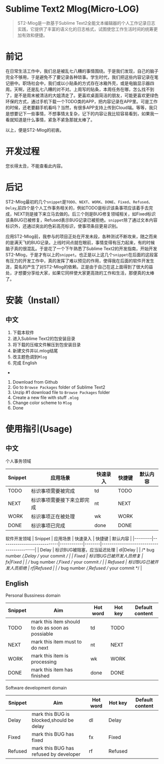 
Sublime Text2 Mlog(Micro-LOG)
=
> ST2-Mlog是一款基于Sublime Text2全能文本编辑器的个人工作记录日志实践，它提供了丰富的语义化的日志格式，试图使您工作生活时间的统筹更加有效和便捷。

前记
=

在日常生活工作中，我们总是被乱七八糟的事情围绕。于是我们发现，自己的脑子完全不够用，于是避免不了要记录各种琐事。学生时代，我们把这些内容记录在笔记册中。职场社会中，我们或以小贴条的方式存在冰箱外壳，或是电脑显示器四周。天啊，还是乱七八糟的对不对。上周写的贴条，本周任务在哪，怎么找不到了，是不是周末被清洁的大姐清走了。更喜欢桌面简洁的朋友，可能更喜欢更绿色环保的方式，通过手机下载一个TODO类的APP，把内容记录在APP里。可是工作的时候，还老要翻手机看吗？当然，有很多APP支持上传到Cloud端。等等，我只是想要记下一些事情，不想事情太复杂，记下的内容让我比较容易看到，如果我一看就知道是什么事情，紧急不紧急那就太棒了。

以上，便是ST2-Mlog的初衷。

开发过程
=
您长得太丑，不能查看此内容。



后记
=
ST2-Mlog最初的几个`snippet`是`TODO`、`NEXT`、`WORK`、`DONE`、`Fixed`、`Refused`、`Delay`,前四个是个人工作事务相关的，例如TODO是标识该条事项应该着手去完成，NEXT则是接下来立马去做的。后三个则是BUG修复领域相关，如Fixed标识该条BUG已被修复，Refused表示BUG记录已被拒绝。`snippet`除了通过文本内容标识外，还通过突出的色彩高亮标识，使事项条目更易识别。

应用ST2-Mlog前，我参与的项目正处在开发未段，各种测试不断攻来，随之而来的是满天飞的BUG记录。上线时间点就在眼前，事情变得有压力起来，有的时候脑子真的很混乱。于是花了一个下午熟悉了Sublime Text2的开发指南，开始开发ST2-Mlog，于是才有以上的`snippet`。也正是以上这几个`snippet`在后面的这段富有压力的开发工作中，真的发挥了难以预见的作用，使得我在后面的软件开发生涯，莫名的产生了对ST2-Mlog的依赖。正是由于自己在这上面得到了很大的益处，才想要分享给大家，如果它同样使大家更高效的工作和生活，那便真的太棒了。

安装（Install）
=
中文
-
1. 下载本软件
2. 进入Sublime Text2的包安装目录
3. 将下载的压缩文件解压到包安装目录
4. 新建文件并以.mlog结尾
5. 改主题色调到`Mlog`
6. 完成
English
-
1. Download from Github
2. Go to `Browse Packages` folder of Sublime Text2
3. Unzip #1 download file to `Browse Packages` folder
4. Create a new file with stuff `.mlog`
5. Change color scheme to `Mlog`
6. Done

使用指引(Usage)
=
中文
-
个人事务领域

| Snippet | 应用场景                   | 快速录入  | 快捷键 | 默认内容                        |
|---------|----------------------------|-----------|--------|---------------------------------|
| TODO    | 标识事项需要被完成         | td|TODO   |        | ** TODO,what do to ?            |
| NEXT    | 标识事项需要接下来立即完成 | nt|NEXT   |        | ** NEXT,what to do next ?       |
| WORK    | 标识事项正在被处理         | wk|WORK   |        | ** WORK,what to do in work?     |
| DONE    | 标识事项已完成             | done|DONE |        | ** DONE,what time ?,what done?. |



软件开发领域
| Snippet | 应用场景                    | 快速录入   | 快捷键 | 默认内容                                   |
|---------|-----------------------------|------------|--------|--------------------------------------------|
| Delay   | 标识BUG被阻塞，应当延迟处理 | dl|Delay   |        | /* bug number */,Delay /* your commit */   |
| Fixed   | 标识BUG已被开发人员修复     | fx|Fixed   |        | /* bug number */,Fixed /* your commit */   |
| Refused | 标识BUG已被开发人员拒绝     | rf|Refused |        | /* bug number */,Refused /* your commit */ |


English
-
Personal Bussiness domain

| Snippet | Aim                                              | Hot word  | Hot key | Default content                 |
|---------|--------------------------------------------------|-----------|---------|---------------------------------|
| TODO    | mark this item should to do as soon as possiable | td|TODO   |         | ** TODO,what do to ?            |
| NEXT    | mark this item must to do next                   | nt|NEXT   |         | ** NEXT,what to do next ?       |
| WORK    | mark this item is processing                     | wk|WORK   |         | ** WORK,what to do in work?     |
| DONE    | mark this item has finished                      | done|DONE |         | ** DONE,what time ?,what done?. |


Software development domain

| Snippet | Aim                                      | Hot word   | Hot key | Default content                            |
|---------|------------------------------------------|------------|---------|--------------------------------------------|
| Delay   | mark this BUG is blocked,should be delay | dl|Delay   |         | /* bug number */,Delay /* your commit */   |
| Fixed   | mark this BUG has fixed                  | fx|Fixed   |         | /* bug number */,Fixed /* your commit */   |
| Refused | mark this BUG has refused by developer   | rf|Refused |         | /* bug number */,Refused /* your commit */ |